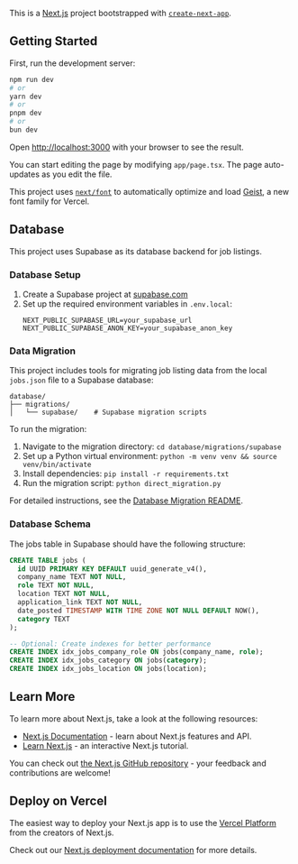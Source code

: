 This is a [Next.js](https://nextjs.org) project bootstrapped with [`create-next-app`](https://nextjs.org/docs/app/api-reference/cli/create-next-app).

## Getting Started

First, run the development server:

```bash
npm run dev
# or
yarn dev
# or
pnpm dev
# or
bun dev
```

Open [http://localhost:3000](http://localhost:3000) with your browser to see the result.

You can start editing the page by modifying `app/page.tsx`. The page auto-updates as you edit the file.

This project uses [`next/font`](https://nextjs.org/docs/app/building-your-application/optimizing/fonts) to automatically optimize and load [Geist](https://vercel.com/font), a new font family for Vercel.

## Database

This project uses Supabase as its database backend for job listings.

### Database Setup

1. Create a Supabase project at [supabase.com](https://supabase.com)
2. Set up the required environment variables in `.env.local`:
   ```
   NEXT_PUBLIC_SUPABASE_URL=your_supabase_url
   NEXT_PUBLIC_SUPABASE_ANON_KEY=your_supabase_anon_key
   ```

### Data Migration

This project includes tools for migrating job listing data from the local `jobs.json` file to a Supabase database:

```
database/
├── migrations/
│   └── supabase/    # Supabase migration scripts
```

To run the migration:

1. Navigate to the migration directory: `cd database/migrations/supabase`
2. Set up a Python virtual environment: `python -m venv venv && source venv/bin/activate`
3. Install dependencies: `pip install -r requirements.txt`
4. Run the migration script: `python direct_migration.py`

For detailed instructions, see the [Database Migration README](database/migrations/supabase/SUPABASE_MIGRATION_README.md).

### Database Schema

The jobs table in Supabase should have the following structure:

```sql
CREATE TABLE jobs (
  id UUID PRIMARY KEY DEFAULT uuid_generate_v4(),
  company_name TEXT NOT NULL,
  role TEXT NOT NULL,
  location TEXT NOT NULL,
  application_link TEXT NOT NULL,
  date_posted TIMESTAMP WITH TIME ZONE NOT NULL DEFAULT NOW(),
  category TEXT
);

-- Optional: Create indexes for better performance
CREATE INDEX idx_jobs_company_role ON jobs(company_name, role);
CREATE INDEX idx_jobs_category ON jobs(category);
CREATE INDEX idx_jobs_location ON jobs(location);
```

## Learn More

To learn more about Next.js, take a look at the following resources:

- [Next.js Documentation](https://nextjs.org/docs) - learn about Next.js features and API.
- [Learn Next.js](https://nextjs.org/learn) - an interactive Next.js tutorial.

You can check out [the Next.js GitHub repository](https://github.com/vercel/next.js) - your feedback and contributions are welcome!

## Deploy on Vercel

The easiest way to deploy your Next.js app is to use the [Vercel Platform](https://vercel.com/new?utm_medium=default-template&filter=next.js&utm_source=create-next-app&utm_campaign=create-next-app-readme) from the creators of Next.js.

Check out our [Next.js deployment documentation](https://nextjs.org/docs/app/building-your-application/deploying) for more details.
